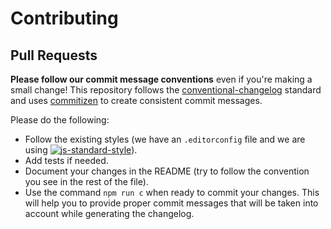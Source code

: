 # Contributing

## Pull Requests

**Please follow our commit message conventions** even if you're making a small change! This repository follows the
[conventional-changelog](https://github.com/ajoslin/conventional-changelog/) standard and uses [commitizen](https://commitizen.github.io/cz-cli/) to create consistent commit messages.

Please do the following:

* Follow the existing styles (we have an `.editorconfig` file and we are using [![js-standard-style](https://img.shields.io/badge/code%20style-standard-brightgreen.svg)](http://standardjs.com/)).
* Add tests if needed.
* Document your changes in the README (try to follow the convention you see in the rest of the file).
* Use the command `npm run c` when ready to commit your changes. This will help you to provide proper commit messages that will be taken into account while generating the changelog.
